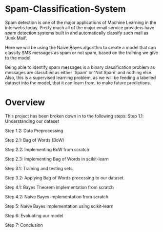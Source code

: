 # Spam-Classification-System

Spam detection is one of the major applications of Machine Learning in the interwebs today. Pretty much all of the major email service providers have spam detection systems built in and automatically classify such mail as 'Junk Mail'.

Here we will be using the Naive Bayes algorithm to create a model that can classify SMS messages as spam or not spam, based on the training we give to the model.

Being able to identify spam messages is a binary classification problem as messages are classified as either 'Spam' or 'Not Spam' and nothing else. Also, this is a supervised learning problem, as we will be feeding a labelled dataset into the model, that it can learn from, to make future predictions.

# Overview
This project has been broken down in to the following steps:
Step 1.1: Understanding our dataset

Step 1.2: Data Preprocessing

Step 2.1: Bag of Words (BoW)

Step 2.2: Implementing BoW from scratch

Step 2.3: Implementing Bag of Words in scikit-learn

Step 3.1: Training and testing sets

Step 3.2: Applying Bag of Words processing to our dataset.

Step 4.1: Bayes Theorem implementation from scratch

Step 4.2: Naive Bayes implementation from scratch

Step 5: Naive Bayes implementation using scikit-learn

Step 6: Evaluating our model

Step 7: Conclusion
